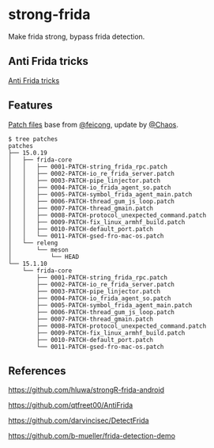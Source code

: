 # strong-frida

Make frida strong, bypass frida detection.

## Anti Frida tricks

[Anti Frida tricks](docs/README.md)

## Features

[Patch files](patches) base from [@feicong](https://github.com/feicong/strong-frida), update by [@Chaos](https://github.com/ChaosLeung).

```
$ tree patches
patches
├── 15.0.19
│   ├── frida-core
│   │   ├── 0001-PATCH-string_frida_rpc.patch
│   │   ├── 0002-PATCH-io_re_frida_server.patch
│   │   ├── 0003-PATCH-pipe_linjector.patch
│   │   ├── 0004-PATCH-io_frida_agent_so.patch
│   │   ├── 0005-PATCH-symbol_frida_agent_main.patch
│   │   ├── 0006-PATCH-thread_gum_js_loop.patch
│   │   ├── 0007-PATCH-thread_gmain.patch
│   │   ├── 0008-PATCH-protocol_unexpected_command.patch
│   │   ├── 0009-PATCH-fix_linux_armhf_build.patch
│   │   ├── 0010-PATCH-default_port.patch
│   │   └── 0011-PATCH-gsed-fro-mac-os.patch
│   └── releng
│       └── meson
│           └── HEAD
└── 15.1.10
    └── frida-core
        ├── 0001-PATCH-string_frida_rpc.patch
        ├── 0002-PATCH-io_re_frida_server.patch
        ├── 0003-PATCH-pipe_linjector.patch
        ├── 0004-PATCH-io_frida_agent_so.patch
        ├── 0005-PATCH-symbol_frida_agent_main.patch
        ├── 0006-PATCH-thread_gum_js_loop.patch
        ├── 0007-PATCH-thread_gmain.patch
        ├── 0008-PATCH-protocol_unexpected_command.patch
        ├── 0009-PATCH-fix_linux_armhf_build.patch
        ├── 0010-PATCH-default_port.patch
        └── 0011-PATCH-gsed-fro-mac-os.patch
```

## References

https://github.com/hluwa/strongR-frida-android

https://github.com/qtfreet00/AntiFrida

https://github.com/darvincisec/DetectFrida

https://github.com/b-mueller/frida-detection-demo
